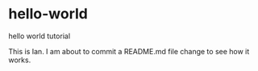 # hello-world
hello world tutorial

This is Ian. I am about to commit a README.md file change to see how it works.
